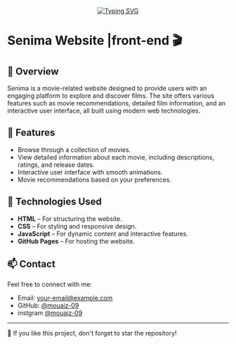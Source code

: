 <div align=center>
  
 [![Typing SVG](https://readme-typing-svg.demolab.com?font=Fira+Code&weight=900&pause=1000&center=true&vCenter=true&width=435&lines=welecom+to+;my+web+site+profilre)](https://git.io/typing-svg)
</div>

# Senima Website |front-end &#x1F3AC;




## 📖 Overview

Senima is a movie-related website designed to provide users with an engaging platform to explore and discover films. The site offers various features such as movie recommendations, detailed film information, and an interactive user interface, all built using modern web technologies.

## 🚀 Features

- Browse through a collection of movies.
- View detailed information about each movie, including descriptions, ratings, and release dates.
- Interactive user interface with smooth animations.
- Movie recommendations based on your preferences.

## 🔧 Technologies Used

- **HTML** – For structuring the website.
- **CSS** – For styling and responsive design.
- **JavaScript** – For dynamic content and interactive features.
- **GitHub Pages** – For hosting the website.
## 📫 Contact
Feel free to connect with me:
- Email: [your-email@example.com](mailto:rlqyyn@gmial.com)
- GitHub: [@mouaiz-09](https://github.com/mouaiz-09)
- instgram [@mouaiz-09](https://www.instagram.com/abde.elmouazi/)

---
🌟 If you like this project, don't forget to star the repository!
